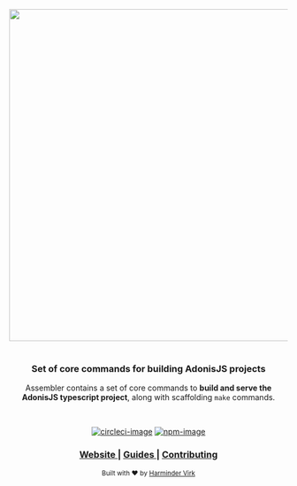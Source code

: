 <div align="center">
  <img src="https://res.cloudinary.com/adonisjs/image/upload/q_100/v1558612869/adonis-readme_zscycu.jpg" width="600px">
</div>

<br />

<div align="center">
  <h3> Set of core commands for building AdonisJS projects </h3>
  <p>
    Assembler contains a set of core commands to <strong>build and serve the AdonisJS typescript project</strong>, along with scaffolding <code>make</code> commands.
  </p>
</div>

<br />

<div align="center">

[![circleci-image]][circleci-url] [![npm-image]][npm-url]

</div>

<div align="center">
  <h3>
    <a href="https://adonisjs.com">
      Website
    </a>
    <span> | </span>
    <a href="https://adonisjs.com/docs">
      Guides
    </a>
    <span> | </span>
    <a href="CONTRIBUTING.md">
      Contributing
    </a>
  </h3>
</div>

<div align="center">
  <sub>Built with ❤︎ by <a href="https://github.com/thetutlage">Harminder Virk</a>
</div>

[circleci-image]: https://img.shields.io/circleci/project/github/adonisjs/assembler/master.svg?style=for-the-badge&logo=circleci
[circleci-url]: https://circleci.com/gh/adonisjs/aseembler "circleci"

[npm-image]: https://img.shields.io/npm/v/@adonisjs/assembler.svg?style=for-the-badge&logo=npm
[npm-url]: https://npmjs.org/package/@adonisjs/assembler "npm"
